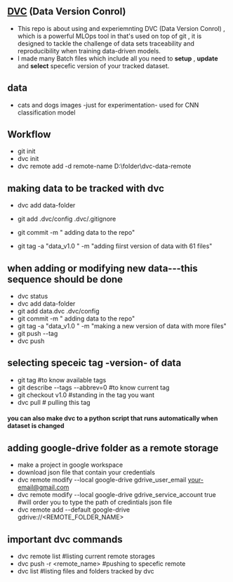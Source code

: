 ## [DVC](https://github.com/iterative/dvc) (Data Version Conrol)

- This repo is about using and experiemnting DVC (Data Version Conrol) , which is a powerful MLOps tool in that's used on top of git , it is designed to tackle the challenge of data sets traceability and reproducibility when training data-driven models.
- I made many Batch files which include all you need to **setup** , **update** and **select** specefic version of your tracked dataset.

## data
* cats and dogs images -just for experimentation- used for  CNN classification model 

## Workflow
- git init 
- dvc init 
- dvc remote add -d  remote-name  D:\folder\dvc-data-remote

## making data to be tracked with dvc 
- dvc add data-folder
- git add .dvc/config .dvc/.gitignore

- git commit -m " adding data to the repo"
- git tag -a "data_v1.0  "  -m "adding fiirst version of data with 61 files"
 

## when adding or modifying new data---this sequence should be done
- dvc status
- dvc add data-folder
- git add data.dvc .dvc/config
- git commit -m " adding data to the repo"
- git tag -a "data_v1.0  "  -m "making a new version of data with more files"
- git push --tag
- dvc push

## selecting speceic tag -version- of data
- git tag	#to know available tags 
- git describe --tags --abbrev=0	#to know current tag
- git checkout v1.0 #standing in the tag you want 
- dvc pull	# pulling this tag 


####  you can also make dvc to a python script that runs automatically when dataset is changed

## adding google-drive folder as a remote storage
* make a project in google workspace
* download json file that contain your credentials
* dvc remote modify --local google-drive gdrive_user_email your-email@gmail.com
* dvc remote modify --local google-drive gdrive_service_account true #will order you to type the path of credintials json file
* dvc remote add --default google-drive gdrive://<REMOTE_FOLDER_NAME>

## important dvc commands 
* dvc remote list   #listing current remote storages
* dvc push -r <remote_name> #pushing to specefic remote
* dvc list  #listing files and folders tracked by dvc
